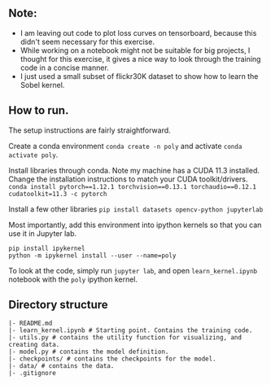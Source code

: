 ## Note:
- I am leaving out code to plot loss curves on tensorboard, because this didn't seem necessary for this exercise.
- While working on a notebook might not be suitable for big projects, I thought for this exercise, it gives a nice way to look through the training code in a concise manner.
- I just used a small subset of flickr30K dataset to show how to learn the Sobel kernel. 

## How to run.
The setup instructions are fairly straightforward. 

Create a conda environment `conda create -n poly` and activate `conda activate poly`.

Install libraries through conda. Note my machine has a CUDA 11.3 installed. Change the installation instructions to match your CUDA toolkit/drivers.
`conda install pytorch==1.12.1 torchvision==0.13.1 torchaudio==0.12.1 cudatoolkit=11.3 -c pytorch`

Install a few other libraries `pip install datasets opencv-python jupyterlab`

Most importantly, add this environment into ipython kernels so that you can use it in Jupyter lab.
```
pip install ipykernel
python -m ipykernel install --user --name=poly
```

To look at the code, simply run `jupyter lab`, and open `learn_kernel.ipynb` notebook with the `poly` ipython kernel.

## Directory structure
```
|- README.md
|- learn_kernel.ipynb # Starting point. Contains the training code.
|- utils.py # contains the utility function for visualizing, and creating data.
|- model.py # contains the model definition.
|- checkpoints/ # contains the checkpoints for the model.
|- data/ # contains the data.
|- .gitignore
```
